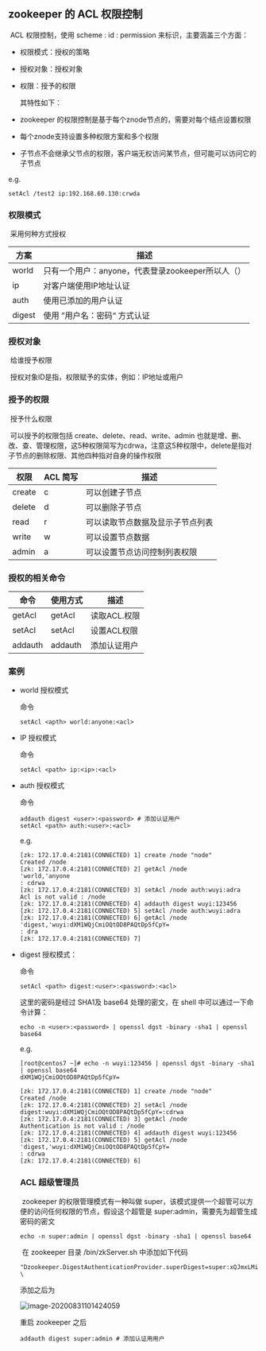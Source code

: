 

## zookeeper 的 ACL 权限控制

​       ACL 权限控制，使用 scheme : id : permission 来标识，主要涵盖三个方面：

* 权限模式：授权的策略

* 授权对象：授权对象

* 权限：授予的权限

  其特性如下：

* zookeeper 的权限控制是基于每个znode节点的，需要对每个结点设置权限

* 每个znode支持设置多种权限方案和多个权限

* 子节点不会继承父节点的权限，客户端无权访问某节点，但可能可以访问它的子节点

e.g.

```shell
setAcl /test2 ip:192.168.60.130:crwda 
```



### 权限模式

​          采用何种方式授权

| 方案   | 描述                                              |
| ------ | ------------------------------------------------- |
| world  | 只有一个用户：anyone，代表登录zookeeper所以人（） |
| ip     | 对客户端使用IP地址认证                            |
| auth   | 使用已添加的用户认证                              |
| digest | 使用 ”用户名：密码“ 方式认证                      |



### 授权对象

​	给谁授予权限

​	授权对象ID是指，权限赋予的实体，例如：IP地址或用户



### 授予的权限

​	授予什么权限

​	可以授予的权限包括 create、delete、read、write、admin 也就是增、删、改、查、管理权限，这5种权限简写为cdrwa，注意这5种权限中，delete是指对子节点的删除权限、其他四种指对自身的操作权限

| 权限   | ACL 简写 | 描述                             |
| ------ | -------- | -------------------------------- |
| create | c        | 可以创建子节点                   |
| delete | d        | 可以删除子节点                   |
| read   | r        | 可以读取节点数据及显示子节点列表 |
| write  | w        | 可以设置节点数据                 |
| admin  | a        | 可以设置节点访问控制列表权限     |



### 授权的相关命令

| 命令   | 使用方式     | 描述 |
| ------ | ------------ | ---- |
| getAcl | getAcl<path> | 读取ACL.权限 |
| setAcl | setAcl<path><acl> |设置ACL权限|
| addauth | addauth<scheme><auth> | 添加认证用户 |



### 案例

* world 授权模式

  命令

  ```shel
  setAcl <apth> world:anyone:<acl>
  ```



* IP 授权模式

  命令

  ```shell
  setAcl <path> ip:<ip>:<acl>
  ```



* auth 授权模式

  命令

  ```shell
  addauth digest <user>:<password> # 添加认证用户
  setAcl <path> auth:<user>:<acl>
  ```

  e.g.

  ```shell
  [zk: 172.17.0.4:2181(CONNECTED) 1] create /node "node"
  Created /node
  [zk: 172.17.0.4:2181(CONNECTED) 2] getAcl /node
  'world,'anyone
  : cdrwa
  [zk: 172.17.0.4:2181(CONNECTED) 3] setAcl /node auth:wuyi:adra
  Acl is not valid : /node
  [zk: 172.17.0.4:2181(CONNECTED) 4] addauth digest wuyi:123456
  [zk: 172.17.0.4:2181(CONNECTED) 5] setAcl /node auth:wuyi:adra
  [zk: 172.17.0.4:2181(CONNECTED) 6] getAcl /node
  'digest,'wuyi:dXM1WQjCmiOQtOD8PAQtDp5fCpY=
  : dra
  [zk: 172.17.0.4:2181(CONNECTED) 7] 
  ```



* digest 授权模式：

  命令

  ```shell
  setAcl <path> digest:<user>:<password>:<acl>
  ```

  这里的密码是经过 SHA1及 base64 处理的密文，在 shell 中可以通过一下命令计算：

  ```shell
  echo -n <user>:<password> | openssl dgst -binary -sha1 | openssl base64
  ```

  e.g.

  ```shell
  [root@centos7 ~]# echo -n wuyi:123456 | openssl dgst -binary -sha1 | openssl base64
  dXM1WQjCmiOQtOD8PAQtDp5fCpY=
  ```

  ```shell
  [zk: 172.17.0.4:2181(CONNECTED) 1] create /node "node"
  Created /node
  [zk: 172.17.0.4:2181(CONNECTED) 2] setAcl /node digest:wuyi:dXM1WQjCmiOQtOD8PAQtDp5fCpY=:cdrwa
  [zk: 172.17.0.4:2181(CONNECTED) 3] getAcl /node
  Authentication is not valid : /node
  [zk: 172.17.0.4:2181(CONNECTED) 4] addauth digest wuyi:123456
  [zk: 172.17.0.4:2181(CONNECTED) 5] getAcl /node
  'digest,'wuyi:dXM1WQjCmiOQtOD8PAQtDp5fCpY=
  : cdrwa
  [zk: 172.17.0.4:2181(CONNECTED) 6] 
  ```

  

  ### ACL 超级管理员

  ​	zookeeper  的权限管理模式有一种叫做 super，该模式提供一个超管可以方便的访问任何权限的节点，假设这个超管是 super:admin，需要先为超管生成密码的密文

  ```shell
  echo -n super:admin | openssl dgst -binary -sha1 | openssl base64
  ```

  ​	在 zookeeper 目录 /bin/zkServer.sh 中添加如下代码

  ```shell
  "Dzookeeper.DigestAuthenticationProvider.superDigest=super:xQJmxLMiHGwaqBvst5y6rkB6HQs=" \
  ```

   添加之后为

  ![image-20200831101424059](E:\我的坚果云\图片\image-20200831101424059.png)

  重启 zookeeper 之后

  ```shell
  addauth digest super:admin # 添加认证用用户
  ```

  